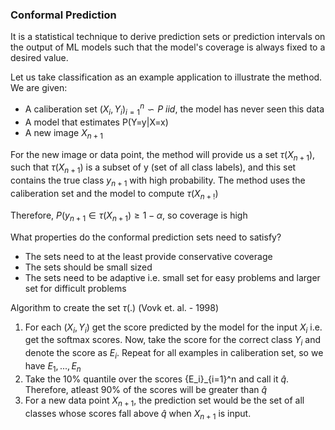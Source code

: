 ### Conformal Prediction
It is a statistical technique to derive prediction sets or prediction intervals on the output of ML models such that the model's coverage is always fixed to a desired value.   

Let us take classification as an example application to illustrate the method.
We are given:
- A caliberation set $(X_i,Y_i)_{i=1}^n \backsim P \ iid$, the model has never seen this data
- A model that estimates P(Y=y|X=x)
- A new image $X_{n+1}$  

For the new image or data point, the method will provide us a set $\tau(X_{n+1})$, such that $\tau(X_{n+1})$ is a subset of y (set of all class labels), and this set contains the true class $y_{n+1}$ with high probability. The method uses the caliberation set and the model to compute $\tau(X_{n+!})$ 

Therefore, $P(y_{n+1}\in \tau(X_{n+1})\geq 1-\alpha$, so coverage is high

What properties do the conformal prediction sets need to satisfy?
- The sets need to at the least provide conservative coverage
- The sets should be small sized
- The sets need to be adaptive i.e. small set for easy problems and larger set for difficult problems

Algorithm to create the set $\tau(.)$ (Vovk et. al. - 1998)

1) For each $(X_i,Y_i)$ get the score predicted by the model for the input $X_i$ i.e. get the softmax scores. Now, take the score for the correct class $Y_i$ and denote the score as $E_i$. Repeat for all examples in caliberation set, so we have ${E_1,...,E_n}$
2) Take the 10% quantile over the scores {E_i}_{i=1}^n and call it $\hat{q}$. Therefore, atleast 90% of the scores will be greater than $\hat{q}$
3) For a new data point $X_{n+1}$, the prediction set would be the set of all classes whose scores fall above $\hat{q}$ when $X_{n+1}$ is input. 


